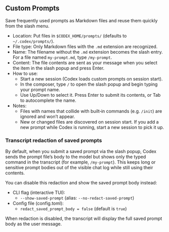 ## Custom Prompts

Save frequently used prompts as Markdown files and reuse them quickly from the slash menu.

- Location: Put files in `$CODEX_HOME/prompts/` (defaults to `~/.codex/prompts/`).
- File type: Only Markdown files with the `.md` extension are recognized.
- Name: The filename without the `.md` extension becomes the slash entry. For a file named `my-prompt.md`, type `/my-prompt`.
- Content: The file contents are sent as your message when you select the item in the slash popup and press Enter.
- How to use:
  - Start a new session (Codex loads custom prompts on session start).
  - In the composer, type `/` to open the slash popup and begin typing your prompt name.
  - Use Up/Down to select it. Press Enter to submit its contents, or Tab to autocomplete the name.
- Notes:
  - Files with names that collide with built‑in commands (e.g. `/init`) are ignored and won’t appear.
  - New or changed files are discovered on session start. If you add a new prompt while Codex is running, start a new session to pick it up.

### Transcript redaction of saved prompts

By default, when you submit a saved prompt via the slash popup, Codex sends the prompt file’s body to the model but shows only the typed command in the transcript (for example, `/my-prompt`). This keeps long or sensitive prompt bodies out of the visible chat log while still using their contents.

You can disable this redaction and show the saved prompt body instead:

- CLI flag (interactive TUI):
  - `--show-saved-prompt` (alias: `--no-redact-saved-prompt`)
- Config file (config.toml):
  - `redact_saved_prompt_body = false` (default is `true`)

When redaction is disabled, the transcript will display the full saved prompt body as the user message.
